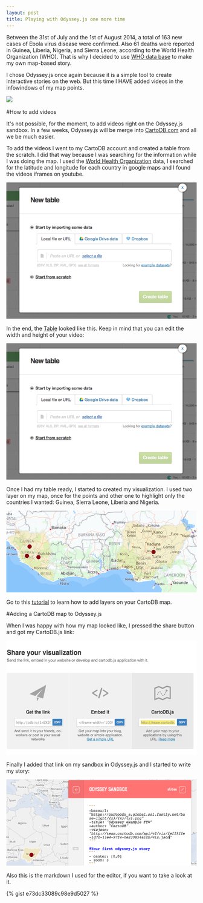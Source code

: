 ```yaml
---
layout: post
title: Playing with Odyssey.js one more time
---
```


Between the 31st of July and the 1st of August 2014, a total of 163 new cases of Ebola virus disease were confirmed.  Also 61 deaths were reported in Guinea, Liberia, Nigeria, and Sierra Leone; according to the World Health Organization (WHO). That is why I decided to use [WHO data base](http://www.who.int/csr/disease/ebola/evd-outbreak.jpg) to make my own map-based story. 

<!-- more -->

I chose Odyssey.js once again because it is a simple tool to create interactive stories on the web. But this time I HAVE added videos in the infowindows of my map points. 


<a href="http://bl.ocks.org/anonymous/raw/4fd3da7d10fc11fb1caf"><img src="http://imgur.com/GH1zG2l.png"></a>


#How to add videos

It's not possible, for the moment, to add videos right on the Odyssey.js sandbox. In a few weeks, Odyssey.js will be merge into [CartoDB.com](http://cartodb.com/) and all we be much easier. 

To add the videos I went to my CartoDB account and created a table from the scratch. I did that way because I was searching for the information while I was doing the map. I used the [World Health Organization](http://www.who.int/) data, I searched for the latitude and longitude for each country in google maps and I found the videos iframes on youtube. 

<div class="wrap"><p class="wrap-border"><img src="/images/scratch.png" alt=""></p></div>


In the end, the [Table](https://kathy.cartodb.com/tables/ebola_data/public) looked like this. Keep in mind that you can edit the width and height of your video:

<div class="wrap"><p class="wrap-border"><img src="/images/scratch.png" alt=""></p></div>

Once I had my table ready, I started to created my visualization. I used two layer on my map, once for the points and other one to highlight only the countries I wanted: Guinea, Sierra Leone, Liberia and Nigeria. 

<div class="wrap"><p class="wrap-border"><img src="/images/ebolacountries.png" alt=""></p></div>

Go to this [tutorial](http://docs.cartodb.com/tutorials/multilayer_overview.html) to learn how to add layers on your CartoDB map. 


#Adding a CartoDB map to Odyssey.js 

When I was happy with how my map looked like, I pressed the share button and got my CartoDB.js link: 

<div class="wrap"><p class="wrap-border"><img src="/images/share.png" alt=""></p></div>

Finally I added that link on my sandbox in Odyssey.js and I started to write my story:

<div class="wrap"><p class="wrap-border"><img src="/images/sandbox.png" alt=""></p></div>


Also this is the markdown I used for the editor, if you want to take a look at it. 

{% gist e73dc33089c98e9d5027 %}



